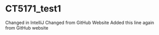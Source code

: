 # CT5171_test1
Changed in IntelliJ
Changed from GitHub Website
Added this line again from GitHub website
